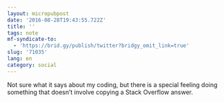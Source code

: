 ```yaml
---
layout: micropubpost
date: '2016-08-28T19:43:55.722Z'
title: ''
tags: note
mf-syndicate-to:
  - 'https://brid.gy/publish/twitter?bridgy_omit_link=true'
slug: '71035'
lang: en
category: social
---
```

Not sure what it says about my coding, but there is a special feeling doing something that doesn’t involve copying a Stack Overflow answer.
